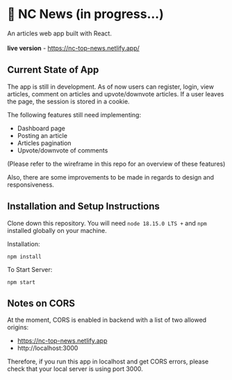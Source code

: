# 📰 NC News (in progress...)

An articles web app built with React.
<br><br>
**live version** - https://nc-top-news.netlify.app/

## Current State of App

The app is still in development. As of now users can register, login, view articles, comment on articles and upvote/downvote articles. If a user leaves the page, the session is stored in a cookie.

The following features still need implementing:
- Dashboard page
- Posting an article
- Articles pagination
- Upvote/downvote of comments

(Please refer to the wireframe in this repo for an overview of these features)

Also, there are some improvements to be made in regards to design and responsiveness.

## Installation and Setup Instructions

Clone down this repository. You will need `node 18.15.0 LTS +` and `npm` installed globally on your machine.  

Installation:

`npm install`  

To Start Server:

`npm start`  

## Notes on CORS

At the moment, CORS is enabled in backend with a list of two allowed origins: 
- https://nc-top-news.netlify.app
- http://localhost:3000

Therefore, if you run this app in localhost and get CORS errors, please check that your local server is using port 3000.
